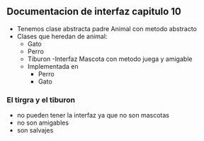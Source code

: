 ## Documentacion de interfaz capitulo 10

- Tenemos clase abstracta padre Animal con metodo abstracto
- Clases que heredan de animal: 
   - Gato
   - Perro
   - Tiburon
-Interfaz Mascota con metodo juega y amigable
   - Implementada en 
     - Perro
     - Gato

### El tirgra y el tiburon
- no pueden tener la interfaz ya que no son mascotas
- no son amigables
- son salvajes